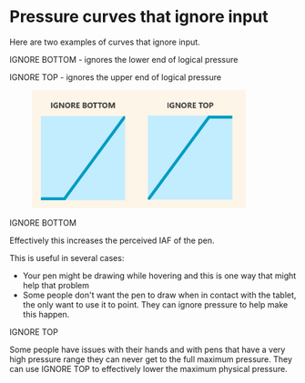 # Pressure curves that ignore input

Here are two examples of curves that ignore input.

IGNORE BOTTOM - ignores the lower end of logical pressure

IGNORE TOP - ignores the upper end of logical pressure

<figure><img src="../../.gitbook/assets/image (12).png" alt="" width="375"><figcaption></figcaption></figure>

IGNORE BOTTOM

Effectively this increases the perceived IAF of the pen.

This is useful in several cases:

* Your pen might be drawing while hovering and this is one way that might help that problem
* Some people don't want the pen to draw when in contact with the tablet, the only want to use it to point. They can ignore pressure to help make this happen.&#x20;

IGNORE TOP

Some people have issues with their hands and with pens that have a very high pressure range they can never get to the full maximum pressure. They can use IGNORE TOP to effectively lower the maximum physical pressure.&#x20;
